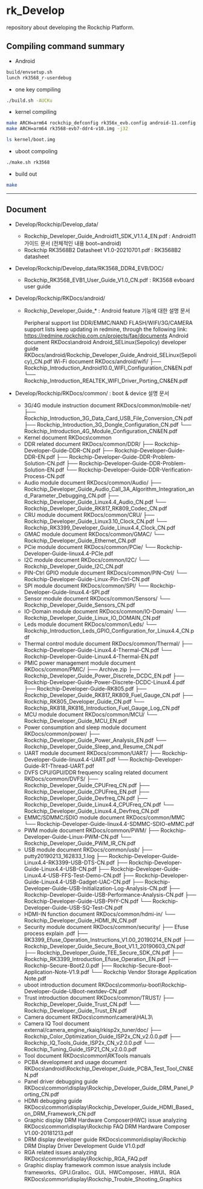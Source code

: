 # rk_Develop
repository about developing the Rockchip Platform.

## Compiling command summary
- Android
```bash
build/envsetup.sh
lunch rk3568_r-userdebug
```
 * one key compiling
```bash
./build.sh -AUCKu
```
- kernel compiling
```bash
make ARCH=arm64 rockchip_defconfig rk356x_evb.config android-11.config
make ARCH=arm64 rk3568-evb7-ddr4-v10.img -j32

ls kernel/boot.img
```

- uboot compoling
```bash
./make.sh rk3568
```

- build out
```bash
make 

```



<hr />

## Document

 - Develop/Rockchip/Develop_data/
   * Rockchip_Developer_Guide_Android11_SDK_V1.1.4_EN.pdf
	: Android11 가이드 문서 (전체적인 내용 boot~android)
   * Rockchip RK3568B2 Datasheet V1.0-20210701.pdf
 	: RK3568B2 datasheet 

 - Develop/Rockchip/Develop_data/RK3568_DDR4_EVB/DOC/
   * Rockchip_RK3568_EVB1_User_Guide_V1.0_CN.pdf 
    : RK3568 evboard user guide

 - Develop/Rockchip/RKDocs/android/
   * Rockchip_Developer_Guide_*
	: Android feature 기능에 대한 설명 문서

		Peripheral support list
		DDR/EMMC/NAND FLASH/WIFI/3G/CAMERA support lists keep updating in redmine, through the
		following link:
		https://redmine.rockchip.com.cn/projects/fae/documents
		Android document
		RKDocs\android
		Android_SELinux(Sepolicy) developer guide
		RKDocs/android/Rockchip_Developer_Guide_Android_SELinux(Sepolicy)_CN.pdf
		Wi-Fi document
		RKDocs/android/wifi/
		├── Rockchip_Introduction_Android10.0_WIFI_Configuration_CN&EN.pdf
		└── Rockchip_Introduction_REALTEK_WIFI_Driver_Porting_CN&EN.pdf

 - Develop/Rockchip/RKDocs/common/
	: boot & device 설명 문서 

   * 3G/4G module instruction document
	RKDocs/common/mobile-net/
	├── Rockchip_Introduction_3G_Data_Card_USB_File_Conversion_CN.pdf
	├── Rockchip_Introduction_3G_Dongle_Configuration_CN.pdf
	└── Rockchip_Introduction_4G_Module_Configuration_CN&EN.pdf
   * Kernel document
	RKDocs\common
   * DDR related document
	RKDocs/common/DDR/
	├── Rockchip-Developer-Guide-DDR-CN.pdf
	├── Rockchip-Developer-Guide-DDR-EN.pdf
	├── Rockchip-Developer-Guide-DDR-Problem-Solution-CN.pdf
	├── Rockchip-Developer-Guide-DDR-Problem-Solution-EN.pdf
	└── Rockchip-Developer-Guide-DDR-Verification-Process-CN.pdf
   * Audio module document
	RKDocs/common/Audio/
	├──	Rockchip_Developer_Guide_Audio_Call_3A_Algorithm_Integration_and_Parameter_Debugging_CN.pdf
	├── Rockchip_Developer_Guide_Linux4.4_Audio_CN.pdf
	└── Rockchip_Developer_Guide_RK817_RK809_Codec_CN.pdf
   * CRU module document
	RKDocs/common/CRU/
	├── Rockchip_Developer_Guide_Linux3.10_Clock_CN.pdf
	└── Rockchip_RK3399_Developer_Guide_Linux4.4_Clock_CN.pdf
   * GMAC module document
	RKDocs/common/GMAC/
	└── Rockchip_Developer_Guide_Ethernet_CN.pdf
   * PCie module document
	RKDocs/common/PCie/
	└── Rockchip-Developer-Guide-linux4.4-PCIe.pdf
   * I2C module document
	RKDocs/common/I2C/
	└── Rockchip_Developer_Guide_I2C_CN.pdf
   * PIN-Ctrl GPIO module document
	RKDocs/common/PIN-Ctrl/
	└── Rockchip-Developer-Guide-Linux-Pin-Ctrl-CN.pdf
   * SPI module document
	RKDocs/common/SPI/
	└── Rockchip-Developer-Guide-linux4.4-SPI.pdf
   * Sensor module document
	RKDocs/common/Sensors/
	└── Rockchip_Developer_Guide_Sensors_CN.pdf
   * IO-Domain module document
	RKDocs/common/IO-Domain/
	└── Rockchip_Developer_Guide_Linux_IO_DOMAIN_CN.pdf
   * Leds module document
	RKDocs/common/Leds/
	└── Rockchip_Introduction_Leds_GPIO_Configuration_for_Linux4.4_CN.pdf
   * Thermal control module document
	RKDocs/common/Thermal/
	├── Rockchip-Developer-Guide-Linux4.4-Thermal-CN.pdf
	└── Rockchip-Developer-Guide-Linux4.4-Thermal-EN.pdf
   * PMIC power management module document
	RKDocs/common/PMIC/
	├── Archive.zip
	├── Rockchip_Developer_Guide_Power_Discrete_DCDC_EN.pdf
	├── Rockchip-Developer-Guide-Power-Discrete-DCDC-Linux4.4.pdf
	├── Rockchip-Developer-Guide-RK805.pdf
	├── Rockchip_Developer_Guide_RK817_RK809_Fuel_Gauge_CN.pdf
	├── Rockchip_RK805_Developer_Guide_CN.pdf
	└── Rockchip_RK818_RK816_Introduction_Fuel_Gauge_Log_CN.pdf
   * MCU module document
	RKDocs/common/MCU/
	└── Rockchip_Developer_Guide_MCU_EN.pdf
   * Power consumption and sleep module document
	RKDocs/common/power/
	├── Rockchip_Developer_Guide_Power_Analysis_EN.pdf
	└── Rockchip_Developer_Guide_Sleep_and_Resume_CN.pdf
   * UART module document
	RKDocs/common/UART/
	├── Rockchip-Developer-Guide-linux4.4-UART.pdf
	└── Rockchip-Developer-Guide-RT-Thread-UART.pdf
   * DVFS CPU/GPU/DDR frequency scaling related document
	RKDocs/common/DVFS/
	├── Rockchip_Developer_Guide_CPUFreq_CN.pdf
	├── Rockchip_Developer_Guide_CPUFreq_EN.pdf
	├── Rockchip_Developer_Guide_Devfreq_CN.pdf
	├── Rockchip_Developer_Guide_Linux4.4_CPUFreq_CN.pdf
	└── Rockchip_Developer_Guide_Linux4.4_Devfreq_CN.pdf
   * EMMC/SDMMC/SDIO module document
	RKDocs/common/MMC
	└── Rockchip-Developer-Guide-linux4.4-SDMMC-SDIO-eMMC.pdf
   * PWM module document
	RKDocs/common/PWM/
	├── Rockchip-Developer-Guide-Linux-PWM-CN.pdf
	└── Rockchip_Developer_Guide_PWM_IR_CN.pdf
   * USB module document
	RKDocs/common/usb/
	├── putty20190213_162833_1.log
	├── Rockchip-Developer-Guide-Linux4.4-RK3399-USB-DTS-CN.pdf
	├── Rockchip-Developer-Guide-Linux4.4-USB-CN.pdf
	├── Rockchip-Developer-Guide-Linux4.4-USB-FFS-Test-Demo-CN.pdf
	├── Rockchip-Developer-Guide-Linux4.4-USB-Gadget-UAC-CN.pdf
	├── Rockchip-Developer-Guide-USB-Initialization-Log-Analysis-CN.pdf
	├── Rockchip-Developer-Guide-USB-Performance-Analysis-CN.pdf
	├── Rockchip-Developer-Guide-USB-PHY-CN.pdf
	└── Rockchip-Developer-Guide-USB-SQ-Test-CN.pdf
   * HDMI-IN function document
	RKDocs/common/hdmi-in/
	└── Rockchip_Developer_Guide_HDMI_IN_CN.pdf
   * Security module document
	RKDocs/common/security/
	├── Efuse process explain .pdf
	├── RK3399_Efuse_Operation_Instructions_V1.00_20190214_EN.pdf
	├── Rockchip_Developer_Guide_Secure_Boot_V1.1_20190603_CN.pdf
	├── Rockchip_Developer_Guide_TEE_Secure_SDK_CN.pdf
	├── Rockchip_RK3399_Introduction_Efuse_Operation_EN.pdf
	├── Rockchip-Secure-Boot2.0.pdf
	├── Rockchip-Secure-Boot-Application-Note-V1.9.pdf
	└── Rockchip Vendor Storage Application Note.pdf
   * uboot introduction document
	RKDocs\common\u-boot\Rockchip-Developer-Guide-UBoot-nextdev-CN.pdf
   * Trust introduction document
	RKDocs/common/TRUST/
	├── Rockchip_Developer_Guide_Trust_CN.pdf
	└── Rockchip_Developer_Guide_Trust_EN.pdf
   * Camera document
	RKDocs\common\camera\HAL3\
   * Camera IQ Tool document
	external/camera_engine_rkaiq/rkisp2x_tuner/doc/
	├── Rockchip_Color_Optimization_Guide_ISP2x_CN_v2.0.0.pdf
	├── Rockchip_IQ_Tools_Guide_ISP2x_CN_v2.0.0.pdf
	└── Rockchip_Tuning_Guide_ISP21_CN_v2.0.0.pdf
   * Tool document
	RKDocs\common\RKTools manuals
   * PCBA development and usage document
	RKDocs\android\Rockchip_Developer_Guide_PCBA_Test_Tool_CN&EN.pdf
   * Panel driver debugging guide
	RKDocs\common\display\Rockchip_Developer_Guide_DRM_Panel_Porting_CN.pdf
   * HDMI debugging guide
	RKDocs\common\display\Rockchip_Developer_Guide_HDMI_Based_on_DRM_Framework_CN.pdf
   * Graphic display DRM Hardware Composer(HWC) issue analyzing
	RKDocs\common\display\Rockchip FAQ DRM Hardware Composer V1.00-20181213.pdf
   * DRM display developer guide
	RKDocs\common\display\Rockchip DRM Display Driver Development Guide V1.0.pdf
   * RGA related issues analyzing
	RKDocs\common\display\Rockchip_RGA_FAQ.pdf
   * Graphic display framework common issue analysis
    include frameworks、GPU.Gralloc、GUI、HWComposer、HWUI、RGA
    RKDocs\common\display\Rockchip_Trouble_Shooting_Graphics


